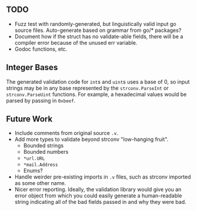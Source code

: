 TODO
----
 - Fuzz test with randomly-generated, but linguistically valid input go
   source files.  Auto-generate based on grammar from go/\* packages?
 - Document how if the struct has no validate-able fields, there will be
   a compiler error because of the unused err variable.
 - Godoc functions, etc.

Integer Bases
-------------
The generated validation code for `int`s and `uint`s uses a base of 0,
so input strings may be in any base represented by the
`strconv.ParseInt` or `strconv.ParseUint` functions.  For example, a
hexadecimal values would be parsed by passing in `0xbeef`.

Future Work
-----------
 - Include comments from original source `.v`.
 - Add more types to validate beyond strconv "low-hanging fruit".
    - Bounded strings
    - Bounded numbers
    - `*url.URL`
    - `*mail.Address`
    - Enums?
 - Handle weirder pre-existing imports in `.v` files, such as strconv
   imported as some other name.
 - Nicer error reporting.  Ideally, the validation library would give
   you an error object from which you could easily generate a
   human-readable string indicating all of the bad fields passed in and
   why they were bad.
